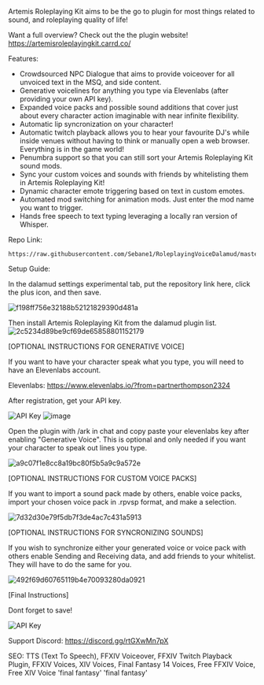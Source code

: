 Artemis Roleplaying Kit aims to be the go to plugin for most things related to sound, and roleplaying quality of life!

Want a full overview? Check out the the plugin website!
https://artemisroleplayingkit.carrd.co/

Features:
- Crowdsourced NPC Dialogue that aims to provide voiceover for all unvoiced text in the MSQ, and side content.
- Generative voicelines for anything you type via Elevenlabs (after providing your own API key).
- Expanded voice packs and possible sound additions that cover just about every character action imaginable with near infinite flexibility.
- Automatic lip syncronization on your character!
- Automatic twitch playback allows you to hear your favourite DJ's while inside venues without having to think or manually open a web browser. Everything is in the game world!
- Penumbra support so that you can still sort your Artemis Roleplaying Kit sound mods.
- Sync your custom voices and sounds with friends by whitelisting them in Artemis Roleplaying Kit!
- Dynamic character emote triggering based on text in custom emotes.
- Automated mod switching for animation mods. Just enter the mod name you want to trigger.
- Hands free speech to text typing leveraging a locally ran version of Whisper.

Repo Link:
```
https://raw.githubusercontent.com/Sebane1/RoleplayingVoiceDalamud/master/repo.json
```

Setup Guide:

In the dalamud settings experimental tab, put the repository link here, click the plus icon, and then save.

![f198ff756e32188b52121829390d481a](https://github.com/Sebane1/RoleplayingVoiceDalamud/assets/7157688/313517ff-55e9-4475-8a0f-0dd5b1e11d45)

Then install Artemis Roleplaying Kit from the dalamud plugin list.
![2c5234d89be9cf69de65858801152179](https://github.com/Sebane1/RoleplayingVoiceDalamud/assets/7157688/329adbde-06b9-4315-bf43-1b32ba9d18c2)

[OPTIONAL INSTRUCTIONS FOR GENERATIVE VOICE]

If you want to have your character speak what you type, you will need to have an Elevenlabs account.

Elevenlabs: https://www.elevenlabs.io/?from=partnerthompson2324

After registration, get your API key.

![API Key](https://github.com/Sebane1/RoleplayingVoiceDalamud/assets/7157688/ece3f2a2-f61d-4c2d-94fa-c0fc4b189ff2)
![image](https://github.com/Sebane1/RoleplayingVoiceDalamud/assets/7157688/244486d8-9eda-4295-a051-46891a101405)

Open the plugin with /ark in chat and copy paste your elevenlabs key after enabling "Generative Voice". This is optional and only needed if you want your character to speak out lines you type. 

![a9c07f1e8cc8a19bc80f5b5a9c9a572e](https://github.com/Sebane1/RoleplayingVoiceDalamud/assets/7157688/0d35880a-472b-43c8-856a-b45ba19115cc)

[OPTIONAL INSTRUCTIONS FOR CUSTOM VOICE PACKS]

If you want to import a sound pack made by others, enable voice packs, import your chosen voice pack in .rpvsp format, and make a selection. 

![7d32d30e79f5db7f3de4ac7c431a5913](https://github.com/Sebane1/RoleplayingVoiceDalamud/assets/7157688/aada3971-6279-43de-8eb3-aae0c6ed8091)

[OPTIONAL INSTRUCTIONS FOR SYNCRONIZING SOUNDS]

If you wish to synchronize either your generated voice or voice pack with others enable Sending and Receiving data, and add friends to your whitelist. They will have to do the same for you.

![492f69d60765119b4e70093280da0921](https://github.com/Sebane1/RoleplayingVoiceDalamud/assets/7157688/6b3b5a2a-3e14-4d06-bd5a-67f47f4b72c2)

[Final Instructions]

Dont forget to save!

![API Key](https://github.com/Sebane1/RoleplayingVoiceDalamud/assets/7157688/ca00eb02-85a7-4077-b873-129fa40a36bb)





Support Discord:
https://discord.gg/rtGXwMn7pX

SEO:
TTS (Text To Speech), FFXIV Voiceover, FFXIV Twitch Playback Plugin, FFXIV Voices, XIV Voices, Final Fantasy 14 Voices, Free FFXIV Voice, Free XIV Voice
'final fantasy'
'final fantasy'
